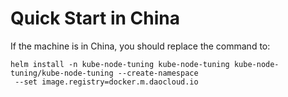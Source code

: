 # Quick Start in China

If the machine is in China, you should replace the command to:

```
helm install -n kube-node-tuning kube-node-tuning kube-node-tuning/kube-node-tuning --create-namespace
 --set image.registry=docker.m.daocloud.io
```
